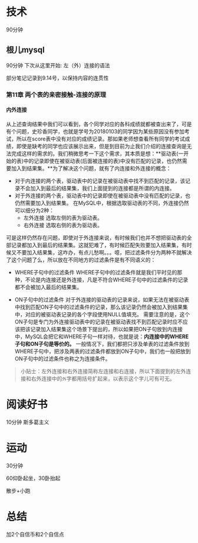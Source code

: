 # 技术
90分钟
## 根儿mysql
90分钟 下次从这里开始: 左（外）连接的语法

部分笔记记录到9.14号，以保持内容的连贯性

### 第11章 两个表的亲密接触-连接的原理
#### 内外连接
从上述查询结果中我们可以看到，各个同学对应的各科成绩就都被查出来了，可是有个问题，史珍香同学，也就是学号为20180103的同学因为某些原因没有参加考试，所以在score表中没有对应的成绩记录。那如果老师想查看所有同学的考试成绩，即使是缺考的同学也应该展示出来，但是到目前为止我们介绍的连接查询是无法完成这样的需求的。我们稍微思考一下这个需求，其本质是想：**驱动表(一开始的表)中的记录即使在被驱动表(后面被连接的表)中没有匹配的记录，也仍然需要加入到结果集。**为了解决这个问题，就有了内连接和外连接的概念：

- 对于内连接的两个表，驱动表中的记录在被驱动表中找不到匹配的记录，该记录不会加入到最后的结果集，我们上面提到的连接都是所谓的内连接。
- 对于外连接的两个表，驱动表中的记录即使在被驱动表中没有匹配的记录，也仍然需要加入到结果集。
在MySQL中，根据选取驱动表的不同，外连接仍然可以细分为2种：
  - 左外连接
选取左侧的表为驱动表。
  - 右外连接
选取右侧的表为驱动表。

可是这样仍然存在问题，即使对于外连接来说，有时候我们也并不想把驱动表的全部记录都加入到最后的结果集。这就犯难了，有时候匹配失败要加入结果集，有时候又不要加入结果集，这咋办，有点儿愁啊。。。噫，把过滤条件分为两种不就解决了这个问题了么，所以放在不同地方的过滤条件是有不同语义的：

- WHERE子句中的过滤条件
WHERE子句中的过滤条件就是我们平时见的那种，不论是内连接还是外连接，凡是不符合WHERE子句中的过滤条件的记录都不会被加入最后的结果集。

- ON子句中的过滤条件
对于外连接的驱动表的记录来说，如果无法在被驱动表中找到匹配ON子句中的过滤条件的记录，那么该记录仍然会被加入到结果集中，对应的被驱动表记录的各个字段使用NULL值填充。
需要注意的是，这个ON子句是专门为外连接驱动表中的记录在被驱动表找不到匹配记录时应不应该把该记录加入结果集这个场景下提出的，所以如果把ON子句放到内连接中，MySQL会把它和WHERE子句一样对待，也就是说：**内连接中的WHERE子句和ON子句是等价的。**
一般情况下，我们都把只涉及单表的过滤条件放到WHERE子句中，把涉及两表的过滤条件都放到ON子句中，我们也一般把放到ON子句中的过滤条件也称之为连接条件。

>小贴士：左外连接和右外连接简称左连接和右连接，所以下面提到的左外连接和右外连接中的`外`字都用括号扩起来，以表示这个字儿可有可无。


# 阅读好书
10分钟 斯多葛主义


# 运动
30分钟

60仰卧起坐，30卧抬起

散步+小跑

# 总结
加2个自信币和2个自信点